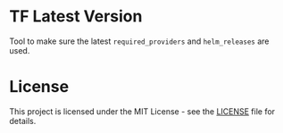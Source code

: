 # TF Latest Version

Tool to make sure the latest `required_providers` and `helm_releases` are used.

# License

This project is licensed under the MIT License - see the [LICENSE](LICENSE) file for details.


